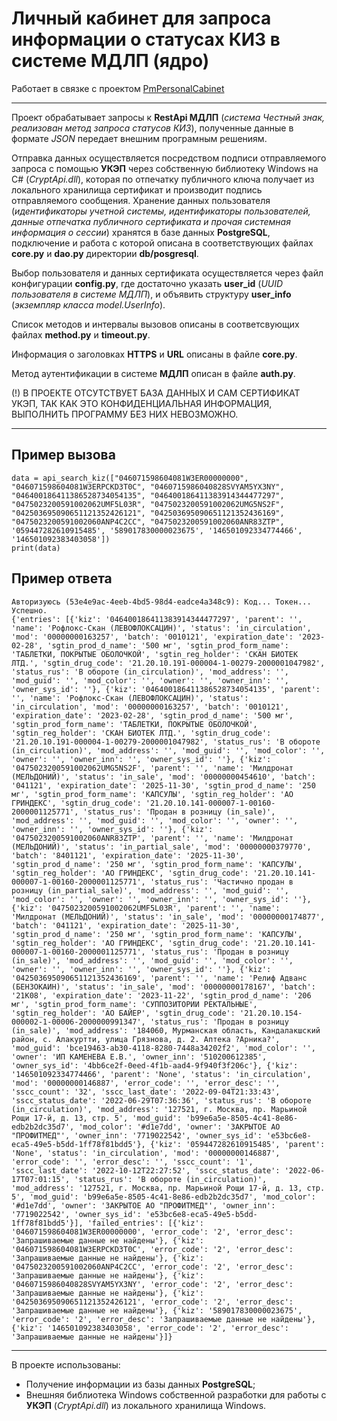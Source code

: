 # Личный кабинет для запроса информации о статусах КИЗ в системе МДЛП (ядро)

Работает в связке с проектом [PmPersonalCabinet](https://github.com/SorokaUP/PmPersonalCabinet)

---

Проект обрабатывает запросы к **RestApi МДЛП** (*система Честный знак, реализован метод запроса статусов КИЗ*), полученные данные в формате *JSON* передает внешним програмным решениям. 

Отправка данных осуществляется посредством подписи отправляемого запроса с помощью **УКЭП** через собственную библиотеку Windows на C# (*CryptApi.dll*), 
которая по отпечатку публичного ключа получает из локального хранилища сертификат и производит подпись отправляемого сообщения.
Хранение данных пользователя (*идентификаторы учетной системы, идентификаторы пользователей, данные отпечатка публичного сертификата и прочая системная информация о сессии*) хранятся в базе данных **PostgreSQL**, подключение и работа с которой описана в соответствующих файлах **core.py** и **dao.py** директории **db/posgresql**.

Выбор пользователя и данных сертификата осуществляется через файл конфигурации **config.py**, где достаточно указать **user_id** (*UUID пользователя в системе МДЛП*), и объявить структуру **user_info** (*экземпляр класса model.UserInfo*).

Список методов и интервалы вызовов описаны в соответсвующих файлах **method.py** и **timeout.py**.

Информация о заголовках **HTTPS** и **URL** описаны в файле **core.py**. 

Метод аутентификации в системе **МДЛП** описан в файле **auth.py**.

(!) В ПРОЕКТЕ ОТСУТСТВУЕТ БАЗА ДАННЫХ И САМ СЕРТИФИКАТ УКЭП, ТАК КАК ЭТО КОНФИДЕНЦИАЛЬНАЯ ИНФОРМАЦИЯ, ВЫПОЛНИТЬ ПРОГРАММУ БЕЗ НИХ НЕВОЗМОЖНО. 

---

## Пример вызова

    data = api_search_kiz(["046071598604081W3ER00000000", "046071598604081W3ERPCKD3T0C", "0460715986040828SVYAM5YX3NY", "046400186411386528734054135", "046400186411383914344477297", "0475023200591002062UMF5L03R", "0475023200591002062UMG5NS2F", "042503695090651121352426121", "042503695090651121352436169", "0475023200591002060ANP4C2CC", "0475023200591002060ANR83ZTP", '059447282610915485', '589017830000023675', '146501092334774466', '146501092383403058'])
    print(data)
    
    
## Пример ответа

    Авторизуюсь (53e4e9ac-4eeb-4bd5-98d4-eadce4a348c9): Код... Токен... Успешно.
    {'entries': [{'kiz': '046400186411383914344477297', 'parent': '', 'name': 'Рофлокс-Скан (ЛЕВОФЛОКСАЦИН)', 'status': 'in_circulation', 'mod': '00000000163257', 'batch': '0010121', 'expiration_date': '2023-02-28', 'sgtin_prod_d_name': '500 мг', 'sgtin_prod_form_name': 'ТАБЛЕТКИ, ПОКРЫТЫЕ ОБОЛОЧКОЙ', 'sgtin_reg_holder': 'СКАН БИОТЕК ЛТД.', 'sgtin_drug_code': '21.20.10.191-000004-1-00279-2000001047982', 'status_rus': 'В обороте (in_circulation)', 'mod_address': '', 'mod_guid': '', 'mod_color': '', 'owner': '', 'owner_inn': '', 'owner_sys_id': ''}, {'kiz': '046400186411386528734054135', 'parent': '', 'name': 'Рофлокс-Скан (ЛЕВОФЛОКСАЦИН)', 'status': 'in_circulation', 'mod': '00000000163257', 'batch': '0010121', 'expiration_date': '2023-02-28', 'sgtin_prod_d_name': '500 мг', 'sgtin_prod_form_name': 'ТАБЛЕТКИ, ПОКРЫТЫЕ ОБОЛОЧКОЙ', 'sgtin_reg_holder': 'СКАН БИОТЕК ЛТД.', 'sgtin_drug_code': '21.20.10.191-000004-1-00279-2000001047982', 'status_rus': 'В обороте (in_circulation)', 'mod_address': '', 'mod_guid': '', 'mod_color': '', 'owner': '', 'owner_inn': '', 'owner_sys_id': ''}, {'kiz': '0475023200591002062UMG5NS2F', 'parent': '', 'name': 'Милдронат (МЕЛЬДОНИЙ)', 'status': 'in_sale', 'mod': '00000000454610', 'batch': '041121', 'expiration_date': '2025-11-30', 'sgtin_prod_d_name': '250 мг', 'sgtin_prod_form_name': 'КАПСУЛЫ', 'sgtin_reg_holder': 'AO ГРИНДЕКС', 'sgtin_drug_code': '21.20.10.141-000007-1-00160-2000001125771', 'status_rus': 'Продан в розницу (in_sale)', 'mod_address': '', 'mod_guid': '', 'mod_color': '', 'owner': '', 'owner_inn': '', 'owner_sys_id': ''}, {'kiz': '0475023200591002060ANR83ZTP', 'parent': '', 'name': 'Милдронат (МЕЛЬДОНИЙ)', 'status': 'in_partial_sale', 'mod': '00000000379770', 'batch': '8401121', 'expiration_date': '2025-11-30', 'sgtin_prod_d_name': '250 мг', 'sgtin_prod_form_name': 'КАПСУЛЫ', 'sgtin_reg_holder': 'AO ГРИНДЕКС', 'sgtin_drug_code': '21.20.10.141-000007-1-00160-2000001125771', 'status_rus': 'Частично продан в розницу (in_partial_sale)', 'mod_address': '', 'mod_guid': '', 'mod_color': '', 'owner': '', 'owner_inn': '', 'owner_sys_id': ''}, {'kiz': '0475023200591002062UMF5L03R', 'parent': '', 'name': 'Милдронат (МЕЛЬДОНИЙ)', 'status': 'in_sale', 'mod': '00000000174877', 'batch': '041121', 'expiration_date': '2025-11-30', 'sgtin_prod_d_name': '250 мг', 'sgtin_prod_form_name': 'КАПСУЛЫ', 'sgtin_reg_holder': 'AO ГРИНДЕКС', 'sgtin_drug_code': '21.20.10.141-000007-1-00160-2000001125771', 'status_rus': 'Продан в розницу (in_sale)', 'mod_address': '', 'mod_guid': '', 'mod_color': '', 'owner': '', 'owner_inn': '', 'owner_sys_id': ''}, {'kiz': '042503695090651121352436169', 'parent': '', 'name': 'Релиф Адванс (БЕНЗОКАИН)', 'status': 'in_sale', 'mod': '00000000178167', 'batch': '21K08', 'expiration_date': '2023-11-22', 'sgtin_prod_d_name': '206 мг', 'sgtin_prod_form_name': 'СУППОЗИТОРИИ РЕКТАЛЬНЫЕ', 'sgtin_reg_holder': 'АО БАЙЕР', 'sgtin_drug_code': '21.20.10.154-000002-1-00006-2000000991347', 'status_rus': 'Продан в розницу (in_sale)', 'mod_address': '184060, Мурманская область, Кандалакшский район, с. Алакуртти, улица Грязнова, д. 2. Аптека ?Арника?', 'mod_guid': 'bce19463-ab30-4118-8280-7448a34202f2', 'mod_color': '', 'owner': 'ИП КАМЕНЕВА Е.В.', 'owner_inn': '510200612385', 'owner_sys_id': '4bb6ce2f-0eed-4f1b-aad4-9f940f3f206c'}, {'kiz': '146501092334774466', 'parent': 'None', 'status': 'in_circulation', 'mod': '00000000146887', 'error_code': '', 'error_desc': '', 'sscc_count': '32', 'sscc_last_date': '2022-09-04T21:33:43', 'sscc_status_date': '2022-06-29T07:36:36', 'status_rus': 'В обороте (in_circulation)', 'mod_address': '127521, г. Москва, пр. Марьиной Рощи 17-й, д. 13, стр. 5', 'mod_guid': 'b99e6a5e-8505-4c41-8e86-edb2b2dc35d7', 'mod_color': '#d1e7dd', 'owner': 'ЗАКРЫТОЕ АО "ПРОФИТМЕД"', 'owner_inn': '7719022542', 'owner_sys_id': 'e53bc6e8-eca5-49e5-b5dd-1ff78f81bdd5'}, {'kiz': '059447282610915485', 'parent': 'None', 'status': 'in_circulation', 'mod': '00000000146887', 'error_code': '', 'error_desc': '', 'sscc_count': '1', 'sscc_last_date': '2022-10-12T22:27:52', 'sscc_status_date': '2022-06-17T07:01:15', 'status_rus': 'В обороте (in_circulation)', 'mod_address': '127521, г. Москва, пр. Марьиной Рощи 17-й, д. 13, стр. 5', 'mod_guid': 'b99e6a5e-8505-4c41-8e86-edb2b2dc35d7', 'mod_color': '#d1e7dd', 'owner': 'ЗАКРЫТОЕ АО "ПРОФИТМЕД"', 'owner_inn': '7719022542', 'owner_sys_id': 'e53bc6e8-eca5-49e5-b5dd-1ff78f81bdd5'}], 'failed_entries': [{'kiz': '046071598604081W3ER00000000', 'error_code': '2', 'error_desc': 'Запрашиваемые данные не найдены'}, {'kiz': '046071598604081W3ERPCKD3T0C', 'error_code': '2', 'error_desc': 'Запрашиваемые данные не найдены'}, {'kiz': '0475023200591002060ANP4C2CC', 'error_code': '2', 'error_desc': 'Запрашиваемые данные не найдены'}, {'kiz': '0460715986040828SVYAM5YX3NY', 'error_code': '2', 'error_desc': 'Запрашиваемые данные не найдены'}, {'kiz': '042503695090651121352426121', 'error_code': '2', 'error_desc': 'Запрашиваемые данные не найдены'}, {'kiz': '589017830000023675', 'error_code': '2', 'error_desc': 'Запрашиваемые данные не найдены'}, {'kiz': '146501092383403058', 'error_code': '2', 'error_desc': 'Запрашиваемые данные не найдены'}]}


---

В проекте использованы:
* Получение информации из базы данных **PostgreSQL**;
* Внешняя библиотека Windows собственной разработки для работы с **УКЭП** (*CryptApi.dll*) из локального хранилища Windows.
